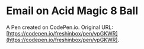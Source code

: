 # Email on Acid Magic 8 Ball

A Pen created on CodePen.io. Original URL: [https://codepen.io/freshinbox/pen/vpGKWR](https://codepen.io/freshinbox/pen/vpGKWR).

